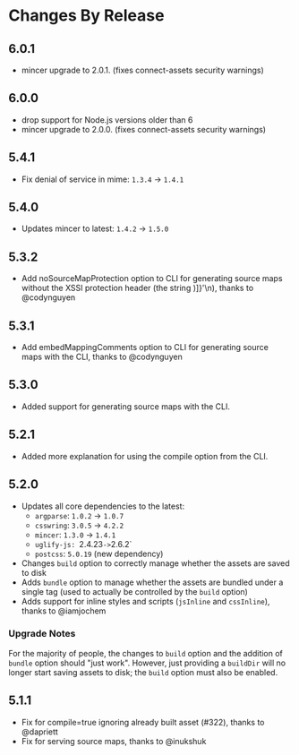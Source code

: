 # Changes By Release
## 6.0.1
- mincer upgrade to 2.0.1. (fixes connect-assets security warnings)

## 6.0.0
- drop support for Node.js versions older than 6
- mincer upgrade to 2.0.0. (fixes connect-assets security warnings)

## 5.4.1
* Fix denial of service in mime: `1.3.4` -> `1.4.1`

## 5.4.0
* Updates mincer to latest: `1.4.2` -> `1.5.0`

## 5.3.2
* Add noSourceMapProtection option to CLI for generating source maps without the XSSI protection header (the string )]}'\n), thanks to @codynguyen

## 5.3.1
* Add embedMappingComments option to CLI for generating source maps with the CLI, thanks to @codynguyen

## 5.3.0
* Added support for generating source maps with the CLI.

## 5.2.1
* Added more explanation for using the compile option from the CLI.

## 5.2.0
* Updates all core dependencies to the latest:
  * `argparse`: `1.0.2` -> `1.0.7`
  * `csswring`: `3.0.5` -> `4.2.2`
  * `mincer`: `1.3.0` -> `1.4.1`
  * `uglify-js: `2.4.23` -> `2.6.2`
  * `postcss`: `5.0.19` (new dependency)
* Changes `build` option to correctly manage whether the assets are saved to disk
* Adds `bundle` option to manage whether the assets are bundled under a single tag (used to actually be controlled by the `build` option)
* Adds support for inline styles and scripts (`jsInline` and `cssInline`), thanks to @iamjochem

### Upgrade Notes
For the majority of people, the changes to `build` option and the addition of `bundle` option should "just work". However, just providing a `buildDir` will no longer start saving assets to disk; the `build` option must also be enabled.

## 5.1.1
* Fix for compile=true ignoring already built asset (#322), thanks to @dapriett
* Fix for serving source maps, thanks to @inukshuk
